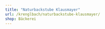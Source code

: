 ```yaml
---
title: "Naturbackstube Klausmayer"
url: /krenglbach/naturbackstube-klausmayer/
shop: Bäckerei
---
```

